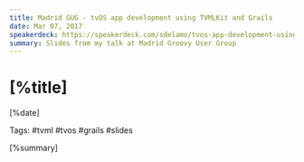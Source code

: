 ```yaml
---
title: Madrid GUG - tvOS app development using TVMLKit and Grails
date: Mar 07, 2017
speakerdeck: https://speakerdeck.com/sdelamo/tvos-app-development-using-tvmlkit-and-grails
summary: Slides from my talk at Madrid Groovy User Group
---
```


# [%title]

[%date]

Tags: #tvml #tvos #grails #slides

[%summary]

<script async class="speakerdeck-embed" data-id="23be993a1c2b4c6e8d0f0dc339711f95" data-ratio="1.33333333333333" src="//speakerdeck.com/assets/embed.js"></script>